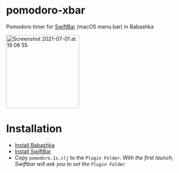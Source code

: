 # pomodoro-xbar
Pomodoro timer for [SwiftBar](https://github.com/swiftbar/SwiftBar) (macOS menu bar) in Babashka

<img width="198" alt="Screenshot 2021-07-01 at 19 06 55" src="https://user-images.githubusercontent.com/1889355/124121782-828f0b80-da9f-11eb-9b1c-2714e9ab08ef.png">

# Installation
- [Install Babashka](https://github.com/babashka/babashka#quickstart)
- [Install SwiftBar](https://github.com/swiftbar/SwiftBar#how-to-get-swiftbar)
- Copy `pomodoro.1s.clj` to the `Plugin Folder`. _With the first launch, Swiftbar will ask you to set the `Plugin Folder`_
